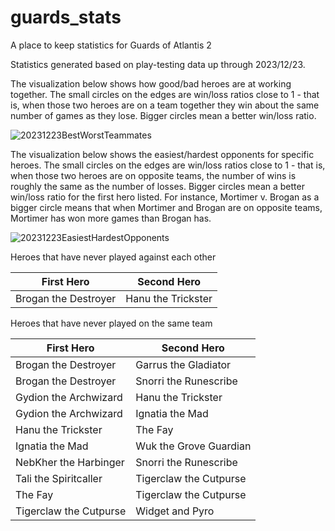 # guards_stats
A place to keep statistics for Guards of Atlantis 2

Statistics generated based on play-testing data up through 2023/12/23.

The visualization below shows how good/bad heroes are at working together. The small circles on the edges are win/loss ratios close to 1 - that is, when those two heroes are on a team together they win about the same number of games as they lose. Bigger circles mean a better win/loss ratio.

![20231223BestWorstTeammates](https://github.com/megancarney/guards_stats/assets/10427988/46f69162-6e9d-42a1-be60-b03559fa7981)

The visualization below shows the easiest/hardest opponents for specific heroes. The small circles on the edges are win/loss ratios close to 1 - that is, when those two heroes are on opposite teams, the number of wins is roughly the same as the number of losses. Bigger circles mean a better win/loss ratio for the first hero listed. For instance, Mortimer v. Brogan as a bigger circle means that when Mortimer and Brogan are on opposite teams, Mortimer has won more games than Brogan has.

![20231223EasiestHardestOpponents](https://github.com/megancarney/guards_stats/assets/10427988/49a6c493-4d35-47e6-9fc3-379aeab13f3d)

Heroes that have never played against each other

| First Hero | Second Hero |
| --- | --- |
|Brogan the Destroyer|Hanu the Trickster|

Heroes that have never played on the same team

| First Hero | Second Hero |
| --- | --- |
|Brogan the Destroyer|Garrus the Gladiator|
|Brogan the Destroyer|Snorri the Runescribe|
|Gydion the Archwizard|Hanu the Trickster|
|Gydion the Archwizard|Ignatia the Mad|
|Hanu the Trickster|The Fay|
|Ignatia the Mad|Wuk the Grove Guardian|
|NebKher the Harbinger|Snorri the Runescribe|
|Tali the Spiritcaller|Tigerclaw the Cutpurse|
|The Fay|Tigerclaw the Cutpurse|
|Tigerclaw the Cutpurse|Widget and Pyro|

